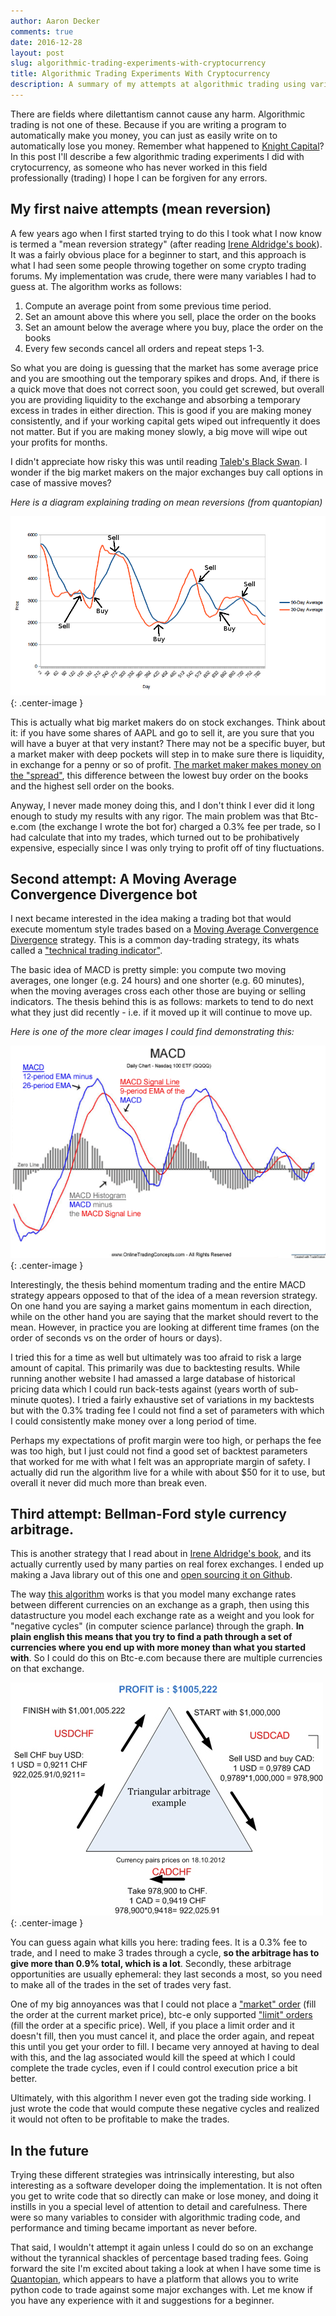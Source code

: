 ```yaml
---
author: Aaron Decker
comments: true
date: 2016-12-28
layout: post
slug: algorithmic-trading-experiments-with-cryptocurrency
title: Algorithmic Trading Experiments With Cryptocurrency
description: A summary of my attempts at algorithmic trading using various strategies on cryptocurrency exchanges.
---
```


There are fields where dilettantism cannot cause any harm. Algorithmic trading is not one of these. Because if you are writing a program to automatically make you money, you can just as easily write on to automatically lose you money. Remember what happened to [Knight Capital](https://en.wikipedia.org/wiki/Knight_Capital_Group)? In this post I'll describe a few algorithmic trading experiments I did with crytocurrency, as someone who has never worked in this field professionally (trading) I hope I can be forgiven for any errors.


## My first naive attempts (mean reversion)

A few years ago when I first started trying to do this I took what I now know is termed a "mean reversion strategy" (after reading [Irene Aldridge's book](http://amzn.to/2inQmVl)). It was a fairly obvious place for a beginner to start, and this approach is what I had seen some people throwing together on some crypto trading forums. My implementation was crude, there were many variables I had to guess at. The algorithm works as follows:

1. Compute an average point from some previous time period.
2. Set an amount above this where you sell, place the order on the books
3. Set an amount below the average where you buy, place the order on the books
4. Every few seconds cancel all orders and repeat steps 1-3.

So what you are doing is guessing that the market has some average price and you are smoothing out the temporary spikes and drops. And, if there is a quick move that does not correct soon, you could get screwed, but overall you are providing liquidity to the exchange and absorbing a temporary excess in trades in either direction. This is good if you are making money consistently, and if your working capital gets wiped out infrequently it does not matter. But if you are making money slowly, a big move will wipe out your profits for months.

I didn't appreciate how risky this was until reading [Taleb's Black Swan](http://amzn.to/2i2wfj6). I wonder if the big market makers on the major exchanges buy call options in case of massive moves?

_Here is a diagram explaining trading on mean reversions (from quantopian)_

![mean reversion](/images/blog/mean-reversion.png){: .center-image }

This is actually what big market makers do on stock exchanges. Think about it: if you have some shares of AAPL and go to sell it, are you sure that you will have a buyer at that very instant? There may not be a specific buyer, but a market maker with deep pockets will step in to make sure there is liquidity, in exchange for a penny or so of profit. [The market maker makes money on the "spread"](http://www.investopedia.com/terms/m/marketmakerspread.asp), this difference between the lowest buy order on the books and the highest sell order on the books.  

Anyway, I never made money doing this, and I don't think I ever did it long enough to study my results with any rigor. The main problem was that Btc-e.com (the exchange I wrote the bot for) charged a 0.3% fee per trade, so I had calculate that into my trades, which turned out to be prohibatively expensive, especially since I was only trying to profit off of tiny fluctuations.


## Second attempt: A Moving Average Convergence Divergence bot

I next became interested in the idea making a trading bot that would execute momentum style trades based on a [Moving Average Convergence Divergence](https://en.wikipedia.org/wiki/MACD) strategy. This is a common day-trading strategy, its whats called a ["technical trading indicator"](http://www.investopedia.com/articles/trading/11/indicators-and-strategies-explained.asp).

The basic idea of MACD is pretty simple: you compute two moving averages, one longer (e.g. 24 hours) and one shorter (e.g. 60 minutes), when the moving averages cross each other those are buying or selling indicators. The thesis behind this is as follows: markets to tend to do next what they just did recently - i.e. if it moved up it will continue to move up.

_Here is one of the more clear images I could find demonstrating this:_

![macd diagram](/images/blog/macd-diagram.gif){: .center-image }

Interestingly, the thesis behind momentum trading and the entire MACD strategy appears opposed to that of the idea of a mean reversion strategy. On one hand you are saying a market gains momentum in each direction, while on the other hand you are saying that the market should revert to the mean. However, in practice you are looking at different time frames (on the order of seconds vs on the order of hours or days).

I tried this for a time as well but ultimately was too afraid to risk a large amount of capital. This primarily was due to backtesting results. While running another website I had amassed a large database of historical pricing data which I could run back-tests against (years worth of sub-minute quotes). I tried a fairly exhaustive set of variations in my backtests but with the 0.3% trading fee I could not find a set of parameters with which I could consistently make money over a long period of time.

Perhaps my expectations of profit margin were too high, or perhaps the fee was too high, but I just could not find a good set of backtest parameters that worked for me with what I felt was an appropriate margin of safety. I actually did run the algorithm live for a while with about $50 for it to use, but overall it never did much more than break even.


## Third attempt: Bellman-Ford style currency arbitrage.

This is another strategy that I read about in [Irene Aldridge's book](http://amzn.to/2inQmVl), and its actually currently used by many parties on real forex exchanges. I ended up making a Java library out of this one and [open sourcing it on Github](https://github.com/a-r-d/Bellman-Form-BTCe-Arbitrager).

The way [this algorithm](https://en.wikipedia.org/wiki/Bellman%E2%80%93Ford_algorithm) works is that you model many exchange rates between different currencies on an exchange as a graph, then using this datastructure you model each exchange rate as a weight and you look for "negative cycles" (in computer science parlance) through the graph. __In plain english this means that you try to find a path through a set of currencies where you end up with more money than what you started with__. So I could do this on Btc-e.com because there are multiple currencies on that exchange.

![example bellman form cycle](/images/blog/example-forex-trade.jpg){: .center-image }

You can guess again what kills you here: trading fees. It is a 0.3% fee to trade, and I need to make 3 trades through a cycle, __so the arbitrage has to give more than 0.9% total, which is a lot__. Secondly, these arbitrage opportunities are usually ephemeral: they last seconds a most, so you need to make all of the trades in the set of trades very fast.

One of my big annoyances was that I could not place a ["market" order](https://en.wikipedia.org/wiki/Order_(exchange)#Market_order) (fill the order at the current market price), btc-e only supported ["limit" orders](https://en.wikipedia.org/wiki/Order_(exchange)#Limit_order) (fill the order at a specific price). Well, if you place a limit order and it doesn't fill, then you must cancel it, and place the order again, and repeat this until you get your order to fill. I became very annoyed at having to deal with this, and the lag associated would kill the speed at which I could complete the trade cycles, even if I could control execution price a bit better.

Ultimately, with this algorithm I never even got the trading side working. I just wrote the code that would compute these negative cycles and realized it would not often to be profitable to make the trades.


## In the future

Trying these different strategies was intrinsically interesting, but also interesting as a software developer doing the implementation. It is not often you get to write code that so directly can make or lose money, and doing it instills in you a special level of attention to detail and carefulness. There were so many variables to consider with algorithmic trading code, and performance and timing became important as never before.

That said, I wouldn't attempt it again unless I could do so on an exchange without the tyrannical shackles of percentage based trading fees. Going forward the site I'm excited about taking a look at when I have some time is [Quantopian](https://www.quantopian.com), which appears to have a platform that allows you to write python code to trade against some major exchanges with. Let me know if you have any experience with it and suggestions for a beginner.
